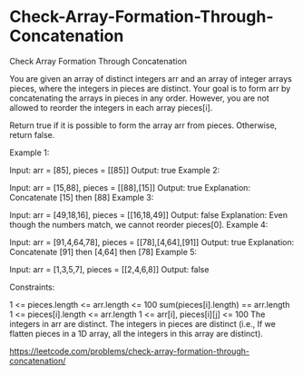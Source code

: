 # Check-Array-Formation-Through-Concatenation
Check Array Formation Through Concatenation


You are given an array of distinct integers arr and an array of integer arrays pieces, where the integers in pieces are distinct. Your goal is to form arr by concatenating the arrays in pieces in any order. However, you are not allowed to reorder the integers in each array pieces[i].

Return true if it is possible to form the array arr from pieces. Otherwise, return false.

 

Example 1:

Input: arr = [85], pieces = [[85]]
Output: true
Example 2:

Input: arr = [15,88], pieces = [[88],[15]]
Output: true
Explanation: Concatenate [15] then [88]
Example 3:

Input: arr = [49,18,16], pieces = [[16,18,49]]
Output: false
Explanation: Even though the numbers match, we cannot reorder pieces[0].
Example 4:

Input: arr = [91,4,64,78], pieces = [[78],[4,64],[91]]
Output: true
Explanation: Concatenate [91] then [4,64] then [78]
Example 5:

Input: arr = [1,3,5,7], pieces = [[2,4,6,8]]
Output: false
 

Constraints:

1 <= pieces.length <= arr.length <= 100
sum(pieces[i].length) == arr.length
1 <= pieces[i].length <= arr.length
1 <= arr[i], pieces[i][j] <= 100
The integers in arr are distinct.
The integers in pieces are distinct (i.e., If we flatten pieces in a 1D array, all the integers in this array are distinct).


https://leetcode.com/problems/check-array-formation-through-concatenation/
